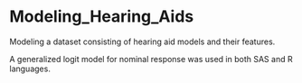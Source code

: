 # Modeling_Hearing_Aids
Modeling a dataset consisting of hearing aid models and their features.

A generalized logit model for nominal response was used in both SAS and R languages.

